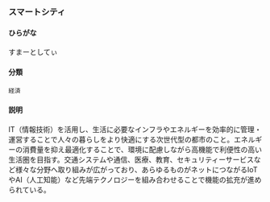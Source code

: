 <div style="display:none;">

## [あ行](securities-terms?id=あ行)
## [か行](securities-terms?id=か行)
## [さ行](securities-terms?id=さ行)

</div>

### スマートシティ

#### ひらがな

すまーとしてぃ

#### 分類

`経済`

#### 説明

IT（情報技術）を活用し、生活に必要なインフラやエネルギーを効率的に管理・運営することで人々の暮らしをより快適にする次世代型の都市のこと。エネルギーの消費量を抑え最適化することで、環境に配慮しながら高機能で利便性の高い生活圏を目指す。交通システムや通信、医療、教育、セキュリティーサービスなど様々な分野へ取り組みが広がっており、あらゆるものがネットにつながるIoTやAI（人工知能）など先端テクノロジーを組み合わせることで機能の拡充が進められている。

<div style="display:none;">

## [た行](securities-terms?id=た行)
## [な行](securities-terms?id=な行)
## [は行](securities-terms?id=は行)
## [ま行](securities-terms?id=ま行)
## [や行](securities-terms?id=や行)
## [ら行](securities-terms?id=ら行)
## [わ行](securities-terms?id=わ行)
## [英数字・記号](securities-terms?id=英数字・記号)

</div>

